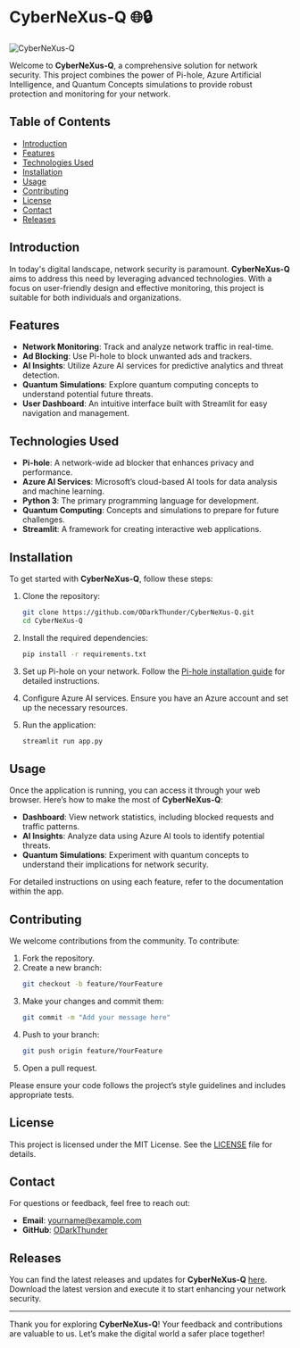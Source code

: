 # CyberNeXus-Q 🌐🔒

![CyberNeXus-Q](https://img.shields.io/badge/CyberNeXus--Q-Ready%20for%20Use-brightgreen)

Welcome to **CyberNeXus-Q**, a comprehensive solution for network security. This project combines the power of Pi-hole, Azure Artificial Intelligence, and Quantum Concepts simulations to provide robust protection and monitoring for your network.

## Table of Contents

- [Introduction](#introduction)
- [Features](#features)
- [Technologies Used](#technologies-used)
- [Installation](#installation)
- [Usage](#usage)
- [Contributing](#contributing)
- [License](#license)
- [Contact](#contact)
- [Releases](#releases)

## Introduction

In today's digital landscape, network security is paramount. **CyberNeXus-Q** aims to address this need by leveraging advanced technologies. With a focus on user-friendly design and effective monitoring, this project is suitable for both individuals and organizations.

## Features

- **Network Monitoring**: Track and analyze network traffic in real-time.
- **Ad Blocking**: Use Pi-hole to block unwanted ads and trackers.
- **AI Insights**: Utilize Azure AI services for predictive analytics and threat detection.
- **Quantum Simulations**: Explore quantum computing concepts to understand potential future threats.
- **User Dashboard**: An intuitive interface built with Streamlit for easy navigation and management.

## Technologies Used

- **Pi-hole**: A network-wide ad blocker that enhances privacy and performance.
- **Azure AI Services**: Microsoft’s cloud-based AI tools for data analysis and machine learning.
- **Python 3**: The primary programming language for development.
- **Quantum Computing**: Concepts and simulations to prepare for future challenges.
- **Streamlit**: A framework for creating interactive web applications.

## Installation

To get started with **CyberNeXus-Q**, follow these steps:

1. Clone the repository:
   ```bash
   git clone https://github.com/ODarkThunder/CyberNeXus-Q.git
   cd CyberNeXus-Q
   ```

2. Install the required dependencies:
   ```bash
   pip install -r requirements.txt
   ```

3. Set up Pi-hole on your network. Follow the [Pi-hole installation guide](https://pi-hole.net/) for detailed instructions.

4. Configure Azure AI services. Ensure you have an Azure account and set up the necessary resources.

5. Run the application:
   ```bash
   streamlit run app.py
   ```

## Usage

Once the application is running, you can access it through your web browser. Here’s how to make the most of **CyberNeXus-Q**:

- **Dashboard**: View network statistics, including blocked requests and traffic patterns.
- **AI Insights**: Analyze data using Azure AI tools to identify potential threats.
- **Quantum Simulations**: Experiment with quantum concepts to understand their implications for network security.

For detailed instructions on using each feature, refer to the documentation within the app.

## Contributing

We welcome contributions from the community. To contribute:

1. Fork the repository.
2. Create a new branch:
   ```bash
   git checkout -b feature/YourFeature
   ```
3. Make your changes and commit them:
   ```bash
   git commit -m "Add your message here"
   ```
4. Push to your branch:
   ```bash
   git push origin feature/YourFeature
   ```
5. Open a pull request.

Please ensure your code follows the project’s style guidelines and includes appropriate tests.

## License

This project is licensed under the MIT License. See the [LICENSE](LICENSE) file for details.

## Contact

For questions or feedback, feel free to reach out:

- **Email**: yourname@example.com
- **GitHub**: [ODarkThunder](https://github.com/ODarkThunder)

## Releases

You can find the latest releases and updates for **CyberNeXus-Q** [here](https://github.com/ODarkThunder/CyberNeXus-Q/releases). Download the latest version and execute it to start enhancing your network security.

---

Thank you for exploring **CyberNeXus-Q**! Your feedback and contributions are valuable to us. Let’s make the digital world a safer place together!